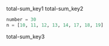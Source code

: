 total-sum_key1
total-sum_key2


```python
number = 30
n = [10, 11, 12, 13, 14, 17, 18, 19]
```
total-sum_key3
